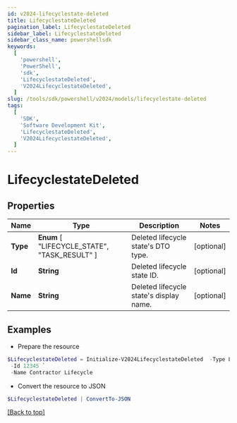 ```yaml
---
id: v2024-lifecyclestate-deleted
title: LifecyclestateDeleted
pagination_label: LifecyclestateDeleted
sidebar_label: LifecyclestateDeleted
sidebar_class_name: powershellsdk
keywords:
  [
    'powershell',
    'PowerShell',
    'sdk',
    'LifecyclestateDeleted',
    'V2024LifecyclestateDeleted',
  ]
slug: /tools/sdk/powershell/v2024/models/lifecyclestate-deleted
tags:
  [
    'SDK',
    'Software Development Kit',
    'LifecyclestateDeleted',
    'V2024LifecyclestateDeleted',
  ]
---
```


# LifecyclestateDeleted

## Properties

| Name | Type | Description | Notes |
| --- | --- | --- | --- |
| **Type** | **Enum** [ "LIFECYCLE_STATE", "TASK_RESULT" ] | Deleted lifecycle state's DTO type. | [optional] |
| **Id** | **String** | Deleted lifecycle state ID. | [optional] |
| **Name** | **String** | Deleted lifecycle state's display name. | [optional] |

## Examples

- Prepare the resource

```powershell
$LifecyclestateDeleted = Initialize-V2024LifecyclestateDeleted  -Type LIFECYCLE_STATE `
 -Id 12345 `
 -Name Contractor Lifecycle
```

- Convert the resource to JSON

```powershell
$LifecyclestateDeleted | ConvertTo-JSON
```

[[Back to top]](#)
